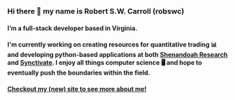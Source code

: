 ### Hi there 👋 my name is Robert S.W. Carroll (robswc)

#### I’m a full-stack developer based in Virginia. 

#### I'm currently working on creating resources for quantitative trading 📊 and developing python-based applications at both [Shenandoah Research](https://www.shenandoah.capital) and [Synctivate](https://github.com/Synctivate). I enjoy all things computer science 🖥 and hope to eventually push the boundaries within the field.

#### [Checkout my (new) site to see more about me!](https://www.robswc.me)



<!--
**robswc/robswc** is a ✨ _special_ ✨ repository because its `README.md` (this file) appears on your GitHub profile.

Here are some ideas to get you started:

- 🔭 I’m currently working on ...
- 🌱 I’m currently learning ...
- 👯 I’m looking to collaborate on ...
- 🤔 I’m looking for help with ...
- 💬 Ask me about ...
- 📫 How to reach me: ...
-->
